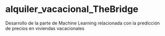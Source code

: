 # alquiler_vacacional_TheBridge
Desarrollo de la parte de Machine Learning relacionada con la predicción de precios en viviendas vacacionales
